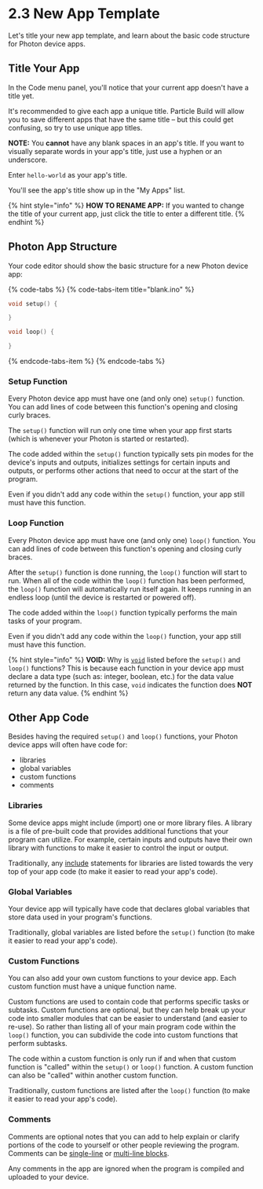 # 2.3 New App Template

Let's title your new app template, and learn about the basic code structure for Photon device apps.

## Title Your App

In the Code menu panel, you'll notice that your current app doesn't have a title yet.

It's recommended to give each app a unique title. Particle Build will allow you to save different apps that have the same title – but this could get confusing, so try to use unique app titles.

**NOTE:**  You **cannot** have any blank spaces in an app's title. If you want to visually separate words in your app's title, just use a hyphen or an underscore.

Enter `hello-world` as your app's title.

You'll see the app's title show up in the "My Apps" list.

{% hint style="info" %}
**HOW TO RENAME APP:**  If you wanted to change the title of your current app, just click the title to enter a different title.
{% endhint %}

## Photon App Structure

Your code editor should show the basic structure for a new Photon device app:

{% code-tabs %}
{% code-tabs-item title="blank.ino" %}
```cpp
void setup() {

}

void loop() {

}
```
{% endcode-tabs-item %}
{% endcode-tabs %}

### Setup Function

Every Photon device app must have one \(and only one\) `setup()` function.  You can add lines of code between this function's opening and closing curly braces.

The `setup()` function will run only one time when your app first starts \(which is whenever your Photon is started or restarted\).

The code added within the `setup()` function typically sets pin modes for the device's inputs and outputs, initializes settings for certain inputs and outputs, or performs other actions that need to occur at the start of the program.

Even if you didn't add any code within the `setup()` function, your app still must have this function.

### Loop Function

Every Photon device app must have one \(and only one\) `loop()` function.  You can add lines of code between this function's opening and closing curly braces.

After the `setup()` function is done running, the `loop()` function will start to run. When all of the code within the `loop()` function has been performed, the `loop()` function will automatically run itself again. It keeps running in an endless loop \(until the device is restarted or powered off\).

The code added within the `loop()` function typically performs the main tasks of your program.

Even if you didn't add any code within the `loop()` function, your app still must have this function.

{% hint style="info" %}
**VOID:**  Why is [`void`](http://www.wiring.org.co/reference/void.html) listed before the `setup()` and `loop()` functions?  This is because each function in your device app must declare a data type \(such as: integer, boolean, etc.\) for the data value returned by the function. In this case, `void` indicates the function does **NOT** return any data value.
{% endhint %}

## Other App Code

Besides having the required `setup()` and `loop()` functions, your Photon device apps will often have code for:

* libraries
* global variables
* custom functions
* comments

### Libraries

Some device apps might include \(import\) one or more library files. A library is a file of pre-built code that provides additional functions that your program can utilize. For example, certain inputs and outputs have their own library with functions to make it easier to control the input or output.

Traditionally, any [include](http://www.wiring.org.co/reference/include.html) statements for libraries are listed towards the very top of your app code \(to make it easier to read your app's code\).

### Global Variables

Your device app will typically have code that declares global variables that store data used in your program's functions.

Traditionally, global variables are listed before the `setup()` function \(to make it easier to read your app's code\).

### Custom Functions

You can also add your own custom functions to your device app. Each custom function must have a unique function name.

Custom functions are used to contain code that performs specific tasks or subtasks. Custom functions are optional, but they can help break up your code into smaller modules that can be easier to understand \(and easier to re-use\). So rather than listing all of your main program code within the `loop()` function, you can subdivide the code into custom functions that perform subtasks.

The code within a custom function is only run if and when that custom function is "called" within the `setup()` or `loop()` function. A custom function can also be "called" within another custom function.

Traditionally, custom functions are listed after the `loop()` function \(to make it easier to read your app's code\).

### Comments

Comments are optional notes that you can add to help explain or clarify portions of the code to yourself or other people reviewing the program. Comments can be [single-line](http://www.wiring.org.co/reference/comment.html) or [multi-line blocks](http://www.wiring.org.co/reference/multilinecomment.html).

Any comments in the app are ignored when the program is compiled and uploaded to your device.



